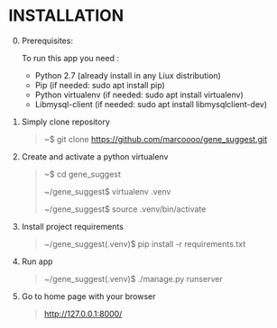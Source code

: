 INSTALLATION
============

0. Prerequisites:
    
   To run this app you need :
   
   - Python 2.7 (already install in any Liux distribution)
   - Pip (if needed: sudo apt install pip)
   - Python virtualenv (if needed: sudo apt install virtualenv)
   - Libmysql-client (if needed: sudo apt install libmysqlclient-dev)

1. Simply clone repository

    > ~$ git clone https://github.com/marcoooo/gene_suggest.git
    
2. Create and activate a python virtualenv
    
    > ~$ cd gene_suggest
    >
    > ~/gene_suggest$ virtualenv .venv
    >
    > ~/gene_suggest$ source .venv/bin/activate
    
3. Install project requirements

    > ~/gene_suggest(.venv)$ pip install -r requirements.txt
    
4. Run app

    > ~/gene_suggest(.venv)$ ./manage.py runserver
    
5. Go to home page with your browser
    
    > http://127.0.0.1:8000/
    
    
    